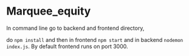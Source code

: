 # Marquee_equity

In command line go to backend and frontend directory,

do `npm install` and then in frontend `npm start`
and in backend `nodemon index.js`.
By default frontend runs on port 3000.
